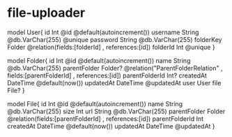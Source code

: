 # file-uploader


model User{
  id Int @id @default(autoincrement())
  username  String @db.VarChar(255) @unique
  password  String @db.VarChar(255)
  folderKey Folder @relation(fields:[folderId] , references:[id])
  folderId Int @unique
}

model Folder{
  id Int @id @default(autoincrement())
  name String @db.VarChar(255)
  parentFolder Folder? @relation("ParentFolderRelation" , fields:[parentFolderId] , references:[id])
  parentFolderId Int?
  createdAt DateTime @default(now())
  updatedAt DateTime @updatedAt
  user User
  file File?
}

model File{
  id Int @id @default(autoincrement())
  name String @db.VarChar(255)
  size Int
  url String @db.VarChar(255)
  parentFolder Folder @relation(fields:[parentFolderId] , references:[id])
  parentFolderId Int
  createdAt DateTime @default(now())
  updatedAt DateTime @updatedAt
}